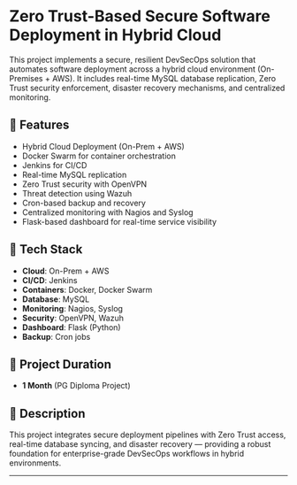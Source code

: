 # Zero Trust-Based Secure Software Deployment in Hybrid Cloud

This project implements a secure, resilient DevSecOps solution that automates software deployment across a hybrid cloud environment (On-Premises + AWS). It includes real-time MySQL database replication, Zero Trust security enforcement, disaster recovery mechanisms, and centralized monitoring.

## 🔧 Features

* Hybrid Cloud Deployment (On-Prem + AWS)
* Docker Swarm for container orchestration
* Jenkins for CI/CD
* Real-time MySQL replication
* Zero Trust security with OpenVPN
* Threat detection using Wazuh
* Cron-based backup and recovery
* Centralized monitoring with Nagios and Syslog
* Flask-based dashboard for real-time service visibility

## 💠 Tech Stack

* **Cloud**: On-Prem + AWS
* **CI/CD**: Jenkins
* **Containers**: Docker, Docker Swarm
* **Database**: MySQL
* **Monitoring**: Nagios, Syslog
* **Security**: OpenVPN, Wazuh
* **Dashboard**: Flask (Python)
* **Backup**: Cron jobs



## 📄 Project Duration

* **1 Month** (PG Diploma Project)

## 📌 Description

This project integrates secure deployment pipelines with Zero Trust access, real-time database syncing, and disaster recovery — providing a robust foundation for enterprise-grade DevSecOps workflows in hybrid environments.

---
